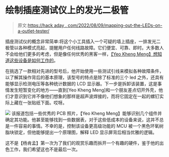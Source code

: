 # 绘制插座测试仪上的发光二极管

> 原文:[https://hack aday . com/2022/08/09/mapping-out-the-LEDs-on-a-outlet-tester/](https://hackaday.com/2022/08/09/mapping-out-the-leds-on-an-outlet-tester/)

插座测试仪的概念非常简单:将这个小工具插入一个可疑的墙上插座，一排发光二极管以各种模式亮起，提醒用户任何线路故障。它们便宜、可靠、即时。大多数人不会给他们更多的考虑，但是像任何优秀的黑客一样，[【Yeo Kheng Meng】想知道这些设备是如何工作的](https://yeokhengmeng.com/2022/08/teardown-of-habotest-ht107e-socket-tester/)。

在挑选了一款相对先进的型号后，他开始使用一些测试引线来模拟各种故障条件，以了解其操作背后的基本原理，该型号的特点是除了标准的三个 led 之外，还具有能够显示检测电压等各种统计数据的 LCD 显示器。下一步是拆卸该装置，这是事情发生短暂变化的地方——直到[Yeo Kheng Meng]和一个朋友差点切开外壳，他们才意识到它并不像他们想象的那样是超声波焊接的，而将它固定在一起的螺钉实际上藏在一张贴纸下面。哎呀。

[![](../Images/620a5a4603be77ee1be41d4baa9f5099.png)](https://hackaday.com/wp-content/uploads/2022/08/ledtester_detail.jpg) 该报道包括一些优秀的 PCB 照片，【Yeo Kheng Meng】能够识别几个组件并确定其功能。他甚至能够找到一些数据表，对于这些低成本的设备来说，这并不总是一件容易的事情。不幸的是，控制该设备更高级功能的 MCU 被一个黑色环氧树脂块锁定，但他能够提出一个原理图，解释 LED 显示屏背后相当优雅的逻辑。

这不是【杨肯孟】第一次为了我们的观赏乐趣而拆开一个有趣的硬件，鉴于他的出色工作，我们希望这也不是最后一次。